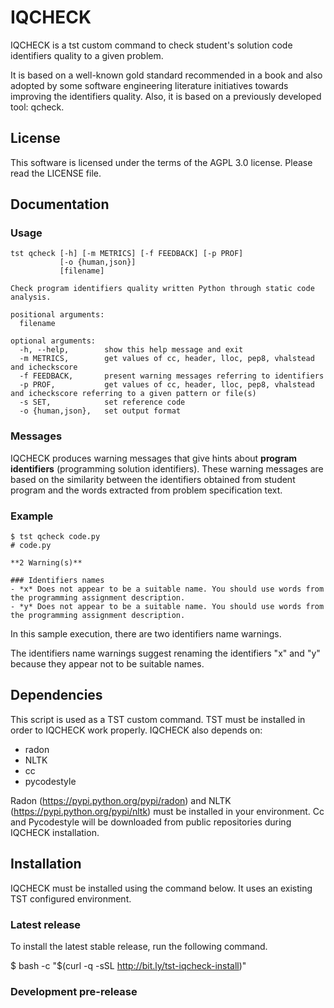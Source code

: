 # IQCHECK

IQCHECK is a tst custom command to check student's solution code identifiers quality to a given problem. 

It is based on a well-known gold standard recommended in a book and also adopted by some software engineering literature initiatives towards improving the identifiers quality. Also, it is based on a previously developed tool: qcheck.

## License

This software is licensed under the terms of the AGPL 3.0 license. Please read the LICENSE file.

## Documentation

### Usage 

```
tst qcheck [-h] [-m METRICS] [-f FEEDBACK] [-p PROF]
           [-o {human,json}]
           [filename]

Check program identifiers quality written Python through static code analysis.

positional arguments:
  filename

optional arguments:
  -h, --help,        show this help message and exit
  -m METRICS,        get values of cc, header, lloc, pep8, vhalstead and icheckscore
  -f FEEDBACK,       present warning messages referring to identifiers
  -p PROF,           get values of cc, header, lloc, pep8, vhalstead and icheckscore referring to a given pattern or file(s)
  -s SET,            set reference code
  -o {human,json},   set output format
```

### Messages

IQCHECK produces warning messages that give hints about **program identifiers** (programming solution identifiers). These warning messages are based on the similarity between the identifiers obtained from student program and the words extracted from problem specification text.

### Example
```
$ tst qcheck code.py
# code.py

**2 Warning(s)** 

### Identifiers names
- *x* Does not appear to be a suitable name. You should use words from the programming assignment description.
- *y* Does not appear to be a suitable name. You should use words from the programming assignment description.
```
In this sample execution, there are two identifiers name warnings. 

The identifiers name warnings suggest renaming the identifiers "x" and "y" because they appear not to be suitable names.

## Dependencies

This script is used as a TST custom command. TST must be installed in order to IQCHECK work properly. 
IQCHECK also depends on:
 - radon
 - NLTK
 - cc
 - pycodestyle
  
Radon (https://pypi.python.org/pypi/radon) and NLTK (https://pypi.python.org/pypi/nltk) must be installed in your environment. Cc and Pycodestyle will be downloaded from public repositories during IQCHECK installation.

## Installation

IQCHECK must be installed using the command below. It uses an existing TST configured environment.  

### Latest release

To install the latest stable release, run the following command.

$ bash -c "$(curl -q -sSL http://bit.ly/tst-iqcheck-install)"

### Development pre-release
